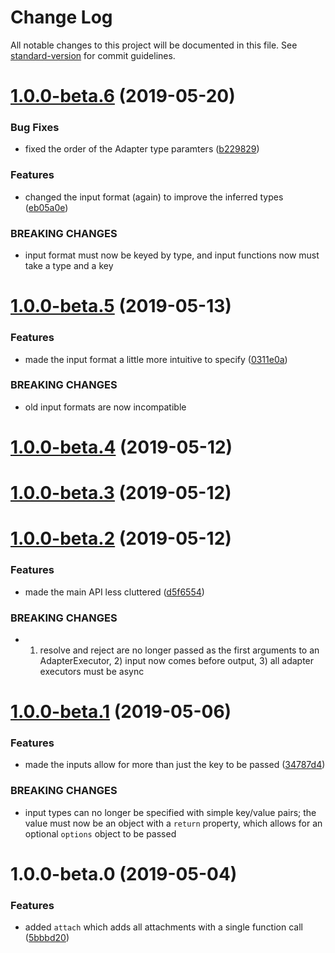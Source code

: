 # Change Log

All notable changes to this project will be documented in this file. See [standard-version](https://github.com/conventional-changelog/standard-version) for commit guidelines.

<a name="1.0.0-beta.6"></a>
# [1.0.0-beta.6](https://github.com/tannerntannern/adapter/compare/v1.0.0-beta.5...v1.0.0-beta.6) (2019-05-20)


### Bug Fixes

* fixed the order of the Adapter type paramters ([b229829](https://github.com/tannerntannern/adapter/commit/b229829))


### Features

* changed the input format (again) to improve the inferred types ([eb05a0e](https://github.com/tannerntannern/adapter/commit/eb05a0e))


### BREAKING CHANGES

* input format must now be keyed by type, and input functions now must take a type and a key



<a name="1.0.0-beta.5"></a>
# [1.0.0-beta.5](https://github.com/tannerntannern/adapter/compare/v1.0.0-beta.4...v1.0.0-beta.5) (2019-05-13)


### Features

* made the input format a little more intuitive to specify ([0311e0a](https://github.com/tannerntannern/adapter/commit/0311e0a))


### BREAKING CHANGES

* old input formats are now incompatible



<a name="1.0.0-beta.4"></a>
# [1.0.0-beta.4](https://github.com/tannerntannern/adapter/compare/v1.0.0-beta.3...v1.0.0-beta.4) (2019-05-12)



<a name="1.0.0-beta.3"></a>
# [1.0.0-beta.3](https://github.com/tannerntannern/adapter/compare/v1.0.0-beta.2...v1.0.0-beta.3) (2019-05-12)



<a name="1.0.0-beta.2"></a>
# [1.0.0-beta.2](https://github.com/tannerntannern/adapter/compare/v1.0.0-beta.1...v1.0.0-beta.2) (2019-05-12)


### Features

* made the main API less cluttered ([d5f6554](https://github.com/tannerntannern/adapter/commit/d5f6554))


### BREAKING CHANGES

* 1) resolve and reject are no longer passed as the first arguments to an AdapterExecutor, 2) input now comes before output, 3) all adapter executors must be async



<a name="1.0.0-beta.1"></a>
# [1.0.0-beta.1](https://github.com/tannerntannern/adapter/compare/v1.0.0-beta.0...v1.0.0-beta.1) (2019-05-06)


### Features

* made the inputs allow for more than just the key to be passed ([34787d4](https://github.com/tannerntannern/adapter/commit/34787d4))


### BREAKING CHANGES

* input types can no longer be specified with simple key/value pairs; the value must now be an object with a `return` property, which allows for an optional `options` object to be passed



<a name="1.0.0-beta.0"></a>
# 1.0.0-beta.0 (2019-05-04)


### Features

* added `attach` which adds all attachments with a single function call ([5bbbd20](https://github.com/tannerntannern/adapter/commit/5bbbd20))
